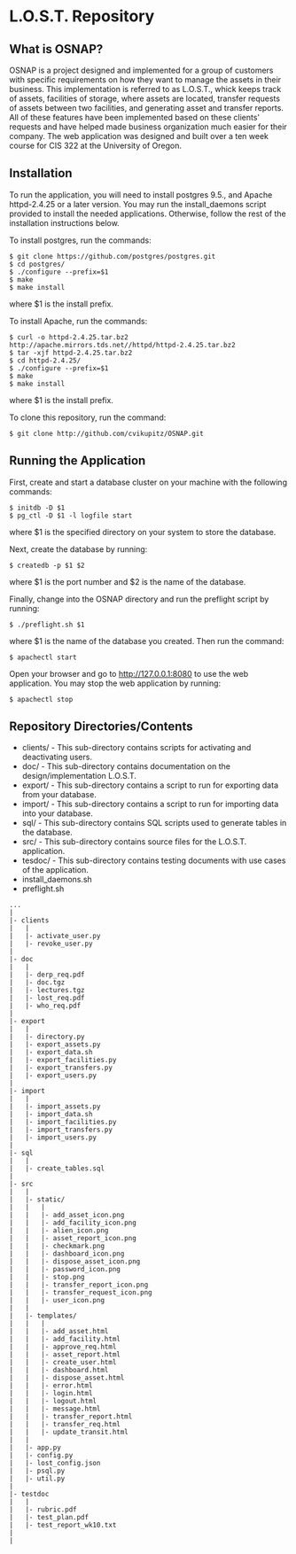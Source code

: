 # L.O.S.T. Repository

## What is OSNAP?
OSNAP is a project designed and implemented for a group of customers with specific requirements
on how they want to manage the assets in their business. This implementation is referred to as
L.O.S.T., whick keeps track of assets, facilities of storage, where assets are located, transfer
requests of assets between two facilities, and generating asset and transfer reports. All of these
features have been implemented based on these clients' requests and have helped made business
organization much easier for their company. The web application was designed and built over a ten
week course for CIS 322 at the University of Oregon.

## Installation
To run the application, you will need to install postgres 9.5., and Apache httpd-2.4.25 or a later
version. You may run the install_daemons script provided to install the needed applications.
Otherwise, follow the rest of the installation instructions below.

To install postgres, run the commands:

`$ git clone https://github.com/postgres/postgres.git`  
`$ cd postgres/`  
`$ ./configure --prefix=$1`  
`$ make`  
`$ make install`  

where $1 is the install prefix.

To install Apache, run the commands:

`$ curl -o httpd-2.4.25.tar.bz2 http://apache.mirrors.tds.net//httpd/httpd-2.4.25.tar.bz2`  
`$ tar -xjf httpd-2.4.25.tar.bz2`  
`$ cd httpd-2.4.25/`  
`$ ./configure --prefix=$1`  
`$ make`  
`$ make install`  

where $1 is the install prefix.

To clone this repository, run the command:

`$ git clone http://github.com/cvikupitz/OSNAP.git`  

## Running the Application
First, create and start a database cluster on your machine with the following commands:

`$ initdb -D $1`  
`$ pg_ctl -D $1 -l logfile start`  

where $1 is the specified directory on your system to store the database.

Next, create the database by running:

`$ createdb -p $1 $2`  

where $1 is the port number and $2 is the name of the database.

Finally, change into the OSNAP directory and run the preflight script by running:

`$ ./preflight.sh $1`  

where $1 is the name of the database you created.
Then run the command:

`$ apachectl start`  

Open your browser and go to http://127.0.0.1:8080 to use the web application.
You may stop the web application by running:

`$ apachectl stop`  


## Repository Directories/Contents
* clients/ - This sub-directory contains scripts for activating and deactivating users.
* doc/ - This sub-directory contains documentation on the design/implementation L.O.S.T.
* export/ - This sub-directory contains a script to run for exporting data from your database.
* import/ - This sub-directory contains a script to run for importing data into your database.
* sql/ - This sub-directory contains SQL scripts used to generate tables in the database.
* src/ - This sub-directory contains source files for the L.O.S.T. application.
* tesdoc/ - This sub-directory contains testing documents with use cases of the application.
* install_daemons.sh
* preflight.sh


```
...
|
|- clients
|	|
|	|- activate_user.py
|	|- revoke_user.py
|
|- doc
|	|
|	|- derp_req.pdf
|	|- doc.tgz
|	|- lectures.tgz
|	|- lost_req.pdf
|	|- who_req.pdf
|
|- export
|	|
|	|- directory.py
|	|- export_assets.py
|	|- export_data.sh
|	|- export_facilities.py
|	|- export_transfers.py
|	|- export_users.py
|
|- import
|	|
|	|- import_assets.py
|	|- import_data.sh
|	|- import_facilities.py
|	|- import_transfers.py
|	|- import_users.py
|
|- sql
|	|
|	|- create_tables.sql
|
|- src
|	|
|	|- static/
|	|	|
|	|	|- add_asset_icon.png
|	|	|- add_facility_icon.png
|	|	|- alien_icon.png
|	|	|- asset_report_icon.png
|	|	|- checkmark.png
|	|	|- dashboard_icon.png
|	|	|- dispose_asset_icon.png
|	|	|- password_icon.png
|	|	|- stop.png
|	|	|- transfer_report_icon.png
|	|	|- transfer_request_icon.png
|	|	|- user_icon.png
|	|
|	|- templates/
|	|	|
|	|	|- add_asset.html
|	|	|- add_facility.html
|	|	|- approve_req.html
|	|	|- asset_report.html
|	|	|- create_user.html
|	|	|- dashboard.html
|	|	|- dispose_asset.html
|	|	|- error.html
|	|	|- login.html
|	|	|- logout.html
|	|	|- message.html
|	|	|- transfer_report.html
|	|	|- transfer_req.html
|	|	|- update_transit.html
|	|
|	|- app.py
|	|- config.py
|	|- lost_config.json
|	|- psql.py
|	|- util.py
|
|- testdoc
|	|
|	|- rubric.pdf
|	|- test_plan.pdf
|	|- test_report_wk10.txt
|
|
```